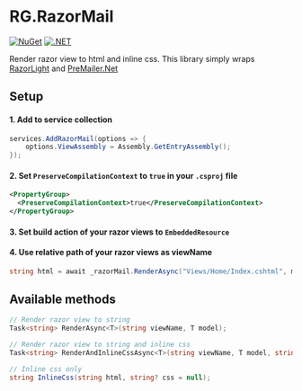 # RG.RazorMail

[![NuGet](https://img.shields.io/nuget/v/RG.RazorMail.svg)](https://www.nuget.org/packages/RG.RazorMail/) [![.NET](https://github.com/ronnygunawan/RG.RazorMail/actions/workflows/CI.yml/badge.svg)](https://github.com/ronnygunawan/RG.RazorMail/actions/workflows/CI.yml)

Render razor view to html and inline css. This library simply wraps [RazorLight](https://github.com/toddams/RazorLight/) and [PreMailer.Net](https://github.com/milkshakesoftware/PreMailer.Net/)

## Setup
#### 1. Add to service collection
```cs
services.AddRazorMail(options => {
    options.ViewAssembly = Assembly.GetEntryAssembly();
});
```

#### 2. Set `PreserveCompilationContext` to `true` in your `.csproj` file
```xml
<PropertyGroup>
  <PreserveCompilationContext>true</PreserveCompilationContext>
</PropertyGroup>
```

#### 3. Set build action of your razor views to `EmbeddedResource`

#### 4. Use relative path of your razor views as viewName
```cs
string html = await _razorMail.RenderAsync("Views/Home/Index.cshtml", model);
```

## Available methods

```cs
// Render razor view to string
Task<string> RenderAsync<T>(string viewName, T model);

// Render razor view to string and inline css
Task<string> RenderAndInlineCssAsync<T>(string viewName, T model, string? css = null);

// Inline css only
string InlineCss(string html, string? css = null);
```
